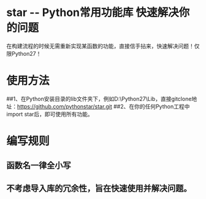# star -- Python常用功能库 快速解决你的问题
在构建流程的时候无需重新实现某函数的功能，直接信手拈来，快速解决问题！仅限Python27！

# 使用方法
##1、在Python安装目录的lib文件夹下，例如D:\Python27\Lib，直接gitclone地址：https://github.com/pythonstar/star.git
##2、在你的任何Python工程中import star后，即可使用所有功能。

# 编写规则
## 函数名一律全小写
## 不考虑导入库的冗余性，旨在快速使用并解决问题。
